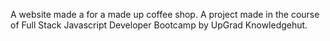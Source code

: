 A website made a for a made up coffee shop.
A project made in the course of Full Stack Javascript Developer Bootcamp by UpGrad Knowledgehut.
